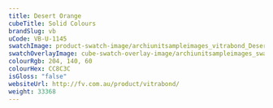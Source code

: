```yaml
---
title: Desert Orange
cubeTitle: Solid Colours
brandSlug: vb
uCode: VB-U-1145
swatchImage: product-swatch-image/archiunitsampleimages_vitrabond_Desert_Orange.jpg
swatchOverlayImage: cube-swatch-overlay-image/archiunitsampleimages_swatch-overlay_vitrabond.png
colourRgb: 204, 140, 60
colourHex: CC8C3C
isGloss: "false"
websiteUrl: http://fv.com.au/product/vitrabond/
weight: 33368
---
```


